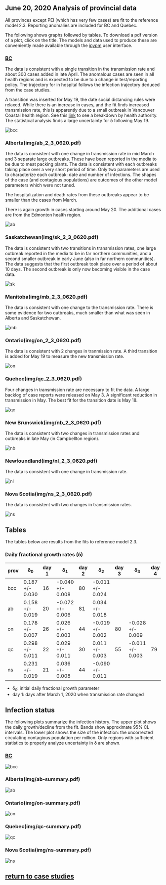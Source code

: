 ## June 20, 2020 Analysis of provincial data

All provinces except PEI (which has very few cases) are fit to the reference model 2.3.
Reporting anomalies are included for BC and Quebec.

The following shows graphs followed by tables.
To download a pdf version of a plot, click on the title.
The models and data used to produce these
are conveniently made available through the [ipypm](../../ipypm) user interface.

### [BC](img/bcc_2_3_0620.pdf)

The data is consistent with a single transition in the transmission rate and about 300 cases
added in late April. The anomalous cases are seen in all health regions and is expected to be
due to a change in test/reporting policy.
The trajectory for in hospital follows the infection trajectory deduced from the case studies.

A transition was inserted for May 19, the date social distancing rules were relaxed.
While there is an increase in cases, and the fit finds increased transmission rate,
this is apparently due to a small outbreak in Vancouver Coastal health region.
See this [link](../bcc20200620) to see a breakdown by health authority.
The statistical analysis finds a large uncertainty for &delta; following May 19.

![bcc](img/bcc_2_3_0620.png)

### Alberta(img/ab_2_3_0620.pdf)

The data is consistent with one change in transmission rate in mid March and 3 separate
large outbreaks. These have been reported in the media to be due to meat packing plants.
The data is consistent with each outbreaks taking place over a very short period of time.
Only two parameters are used to characterize each outbreak: date and number of infections.
The shapes of the case (and contagious populations) are outcomes of the other model parameters
which were not tuned.

The hospitalization and death rates from these outbreaks appear to be smaller than the
cases from March.

There is again growth in cases starting around May 20. The additional cases are from the
Edmonton health region.

![ab](img/ab_2_3_0620.png)

### Saskatchewan(img/sk_2_3_0620.pdf)

The data is consistent with two transitions in transmission rates, one large outbreak
reported in the media to be in far northern communities, and a second smaller
outbreak in early June (also in far northern communities).
The data suggests that the first outbreak took place over a period of about 10 days.
The second outbreak is only now becoming visible in the case data.

![sk](img/sk_2_3_0620.png)

### Manitoba(img/mb_2_3_0620.pdf)

The data is consistent with one change to the transmission rate.
There is some evidence for two outbreaks, much smaller than what was seen in Alberta and Saskatchewan.

![mb](img/mb_2_3_0620.png)

### Ontario(img/on_2_3_0620.pdf)

The data is consistent with 2 changes in tranmission rate. A third transition is added for May 19
to measure the new transmission rate.

![on](img/on_2_3_0620.png)

### Quebec(img/qc_2_3_0620.pdf)

Four changes in transmission rate are necessary to fit the data.
A large backlog of case reports were released on May 3.
A significant reduction in transmission in May.
The best fit for the transition date is May 18.

![qc](img/qc_2_3_0620.png)

### New Brunswick(img/nb_2_3_0620.pdf)

The data is consistent with two changes in transmission rates and
outbreaks in late May (in Campbellton region).

![nb](img/nb_2_3_0620.png)

### Newfoundland(img/nl_2_3_0620.pdf)

The data is consistent with one change in transmission rate.

![nl](img/nl_2_3_0620.png)

### Nova Scotia(img/ns_2_3_0620.pdf)

The data is consistent with two changes in transmission rates.

![ns](img/ns_2_3_0620.png)

## Tables

The tables below are results from the fits to reference model 2.3.

### Daily fractional growth rates (&delta;)

prov| &delta;<sub>0</sub> | day 1 | &delta;<sub>1</sub> | day 2 | &delta;<sub>2</sub> | day 3 | &delta;<sub>3</sub> | day 4 | &delta;<sub>4</sub> 
---|---|---|---|---|---|---|---|---|---
bcc|0.187 +/- 0.030|16|-0.040 +/- 0.008|80|-0.011 +/- 0.024
ab|0.158 +/- 0.019|20|-0.072 +/- 0.006|81|0.034 +/- 0.018
on|0.178 +/- 0.007|26|0.026 +/- 0.003|44|-0.019 +/- 0.002|80|-0.028 +/- 0.009
qc|0.298 +/- 0.011|22|0.029 +/- 0.011|30|0.011 +/- 0.003|55|-0.011 +/- 0.003|79|-0.071 +/- 0.004
ns|0.231 +/- 0.019|21|0.036 +/- 0.008|44|-0.090 +/- 0.011

* &delta;<sub>0</sub>: initial daily fractional growth parameter
* day 1: days after March 1, 2020 when transmission rate changed

## Infection status

The following plots summarize the infection history.
The upper plot shows the daily growth/decline from the fit. Bands show approximate 95% CL intervals.
The lower plot shows the size of the infection: the uncorrected circulating contagious population per
million.
Only regions with sufficient statistics to properly analyze uncertainty in &delta; are shown.


### [BC](img/bcc-summary.pdf)

![bcc](img/bcc-summary.png)

### Alberta(img/ab-summary.pdf)

![ab](img/ab-summary.png)

### Ontario(img/on-summary.pdf)

![on](img/on-summary.png)

### Quebec(img/qc-summary.pdf)

![qc](img/qc-summary.png)

### Nova Scotia(img/ns-summary.pdf)

![ns](img/ns-summary.png)


## [return to case studies](../index.md)

